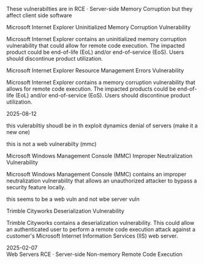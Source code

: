 These vulnerabilties are in RCE · Server-side Memory Corruption but they affect client side software


Microsoft Internet Explorer Uninitialized Memory Corruption Vulnerability

Microsoft Internet Explorer contains an uninitialized memory corruption vulnerability that could allow for remote code execution. The impacted product could be end-of-life (EoL) and/or end-of-service (EoS). Users should discontinue product utilization.

Microsoft Internet Explorer Resource Management Errors Vulnerability

Microsoft Internet Explorer contains a memory corruption vulnerability that allows for remote code execution. The impacted products could be end-of-life (EoL) and/or end-of-service (EoS). Users should discontinue product utilization.

2025-08-12

this vulerabiltiy shoudl be in th exploit dynamics denial of servers (make it a new one)


this is not a web vulnerabilty (mmc)

Microsoft Windows Management Console (MMC) Improper Neutralization Vulnerability

Microsoft Windows Management Console (MMC) contains an improper neutralization vulnerability that allows an unauthorized attacker to bypass a security feature locally.


this seems to be a web vuln and not wbe server vuln

Trimble Cityworks Deserialization Vulnerability

Trimble Cityworks contains a deserialization vulnerability. This could allow an authenticated user to perform a remote code execution attack against a customer's Microsoft Internet Information Services (IIS) web server.

2025-02-07	
Web Servers
RCE · Server-side Non-memory
Remote Code Execution